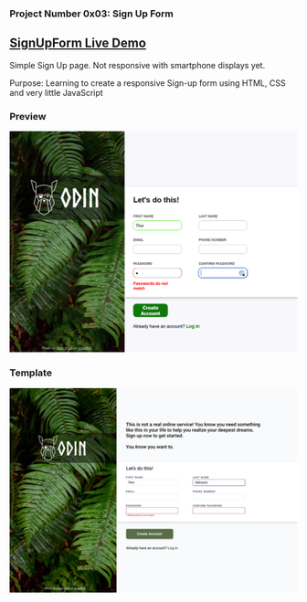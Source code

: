 ### Project Number 0x03: Sign Up Form

## **[SignUpForm Live Demo](https://engineman11.github.io/SignUpForm/)**

Simple Sign Up page. Not responsive with smartphone displays yet.

Purpose: Learning to create a responsive Sign-up form using HTML, CSS and very little JavaScript



### Preview

![Preview](/preview.png/)


### Template

![Preview](/template.png/)
